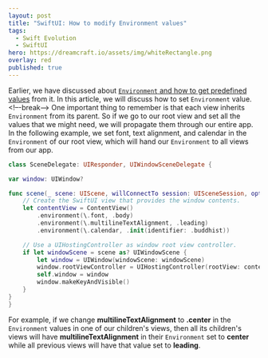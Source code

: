 ```yaml
---
layout: post
title: "SwiftUI: How to modify Environment values"
tags:
  - Swift Evolution
  - SwiftUI
hero: https://dreamcraft.io/assets/img/whiteRectangle.png
overlay: red
published: true
---
```

Earlier, we have discussed about [`Environment` and how to get predefined values](https://dreamcraft.io/posts/swiftui-environment-wrapper) from it. In this article, we will discuss how to set `Environment` value.<!–-break-–> One important thing to remember is that each view inherits `Environment` from its parent. So if we go to our root view and set all the values that we might need, we will propagate them through our entire app. In the following example, we set font, text alignment, and calendar in the `Environment` of our root view, which will hand our `Environment` to all views from our app.

```swift
class SceneDelegate: UIResponder, UIWindowSceneDelegate {

var window: UIWindow?

func scene(_ scene: UIScene, willConnectTo session: UISceneSession, options connectionOptions: UIScene.ConnectionOptions) {
    // Create the SwiftUI view that provides the window contents.
    let contentView = ContentView()
        .environment(\.font, .body)
        .environment(\.multilineTextAlignment, .leading)
        .environment(\.calendar, .init(identifier: .buddhist))

    // Use a UIHostingController as window root view controller.
    if let windowScene = scene as? UIWindowScene {
        let window = UIWindow(windowScene: windowScene)
        window.rootViewController = UIHostingController(rootView: contentView)
        self.window = window
        window.makeKeyAndVisible()
    }
}
}
```

For example, if we change **multilineTextAlignment** to **.center** in the `Environment` values in one of our children's views, then all its children's views will have **multilineTextAlignment** in their `Environment` set to **center** while all previous views will have that value set to **leading**.
